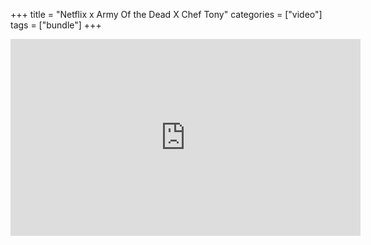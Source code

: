 +++
title = "Netflix x Army Of the Dead X Chef Tony"
categories = ["video"]
tags = ["bundle"]
+++

<iframe width="560" height="315" src="https://www.youtube.com/embed/1gKVyo7UX1c" title="YouTube video player" frameborder="0" allow="accelerometer; autoplay; clipboard-write; encrypted-media; gyroscope; picture-in-picture" allowfullscreen></iframe>